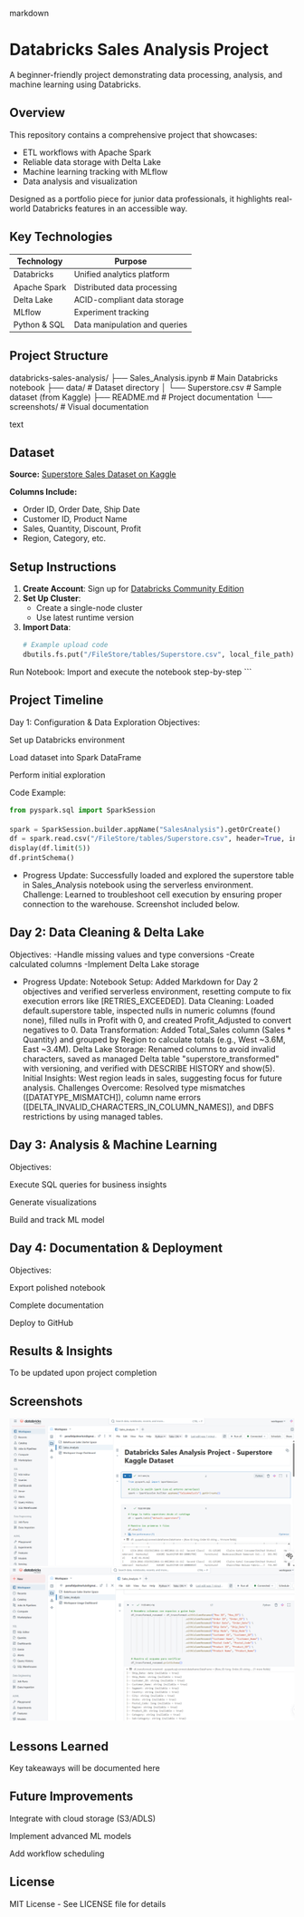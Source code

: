 markdown
# Databricks Sales Analysis Project

A beginner-friendly project demonstrating data processing, analysis, and machine learning using Databricks.

## Overview

This repository contains a comprehensive project that showcases:
- ETL workflows with Apache Spark
- Reliable data storage with Delta Lake
- Machine learning tracking with MLflow
- Data analysis and visualization

Designed as a portfolio piece for junior data professionals, it highlights real-world Databricks features in an accessible way.

## Key Technologies

| Technology       | Purpose                          |
|------------------|----------------------------------|
| Databricks       | Unified analytics platform       |
| Apache Spark     | Distributed data processing      |
| Delta Lake       | ACID-compliant data storage      |
| MLflow           | Experiment tracking              |
| Python & SQL     | Data manipulation and queries    |

## Project Structure
databricks-sales-analysis/
├── Sales_Analysis.ipynb # Main Databricks notebook
├── data/ # Dataset directory
│ └── Superstore.csv # Sample dataset (from Kaggle)
├── README.md # Project documentation
└── screenshots/ # Visual documentation

text

## Dataset

**Source:** [Superstore Sales Dataset on Kaggle](https://www.kaggle.com/datasets)

**Columns Include:**
- Order ID, Order Date, Ship Date
- Customer ID, Product Name
- Sales, Quantity, Discount, Profit
- Region, Category, etc.

## Setup Instructions

1. **Create Account**: Sign up for [Databricks Community Edition](https://community.cloud.databricks.com/)
2. **Set Up Cluster**:
   - Create a single-node cluster
   - Use latest runtime version
3. **Import Data**:
   ```python
   # Example upload code
   dbutils.fs.put("/FileStore/tables/Superstore.csv", local_file_path)
Run Notebook: Import and execute the notebook step-by-step
    ```

## Project Timeline
Day 1: Configuration & Data Exploration
Objectives:

Set up Databricks environment

Load dataset into Spark DataFrame

Perform initial exploration

Code Example:

```python
from pyspark.sql import SparkSession

spark = SparkSession.builder.appName("SalesAnalysis").getOrCreate()
df = spark.read.csv("/FileStore/tables/Superstore.csv", header=True, inferSchema=True)
display(df.limit(5))
df.printSchema()
```
- Progress Update: Successfully loaded and explored the superstore table in Sales_Analysis notebook using the serverless environment. Challenge: Learned to troubleshoot cell execution by ensuring proper connection to the warehouse. Screenshot included below.

## Day 2: Data Cleaning & Delta Lake
Objectives:
-Handle missing values and type conversions
-Create calculated columns
-Implement Delta Lake storage

- Progress Update: 
Notebook Setup: Added Markdown for Day 2 objectives and verified serverless environment, resetting compute to fix execution errors like [RETRIES_EXCEEDED].
Data Cleaning: Loaded default.superstore table, inspected nulls in numeric columns (found none), filled nulls in Profit with 0, and created Profit_Adjusted to convert negatives to 0.
Data Transformation: Added Total_Sales column (Sales * Quantity) and grouped by Region to calculate totals (e.g., West ~3.6M, East ~3.4M).
Delta Lake Storage: Renamed columns to avoid invalid characters, saved as managed Delta table "superstore_transformed" with versioning, and verified with DESCRIBE HISTORY and show(5).
Initial Insights: West region leads in sales, suggesting focus for future analysis.
Challenges Overcome: Resolved type mismatches ([DATATYPE_MISMATCH]), column name errors ([DELTA_INVALID_CHARACTERS_IN_COLUMN_NAMES]), and DBFS restrictions by using managed tables.

## Day 3: Analysis & Machine Learning
Objectives:

Execute SQL queries for business insights

Generate visualizations

Build and track ML model

## Day 4: Documentation & Deployment
Objectives:

Export polished notebook

Complete documentation

Deploy to GitHub

## Results & Insights
To be updated upon project completion

## Screenshots
![Day 1 Screenshot](screenshots_project/day1_screenshot.png)
![Day 2 Screenshot](screenshots_project/day2_screenshot.png)

## Lessons Learned
Key takeaways will be documented here

## Future Improvements
Integrate with cloud storage (S3/ADLS)

Implement advanced ML models

Add workflow scheduling

## License
MIT License - See LICENSE file for details